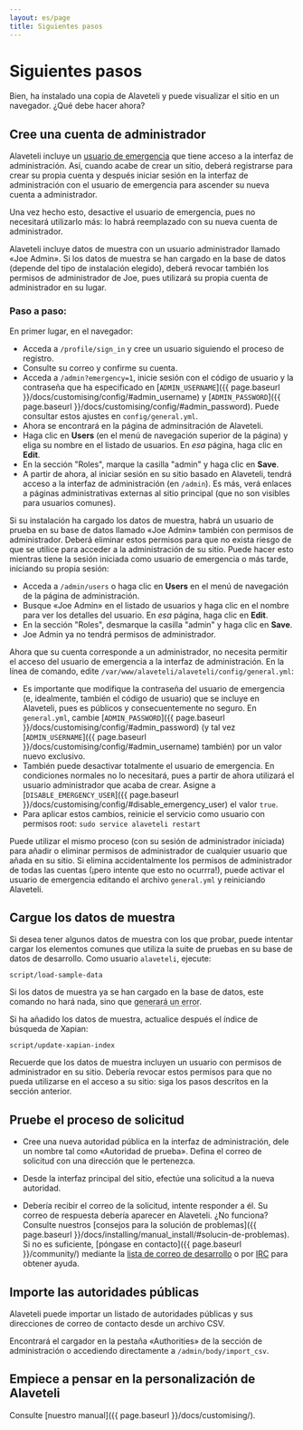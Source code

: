 ```yaml
---
layout: es/page
title: Siguientes pasos
---
```

# Siguientes pasos

<p class="lead">
    Bien, ha instalado una copia de Alaveteli y puede visualizar el sitio en un navegador. ¿Qué debe hacer ahora?
</p>

## Cree una cuenta de administrador

Alaveteli incluye un
<a href="{{ page.baseurl }}/docs/glossary/#emergency" class="glossary__link">usuario de emergencia</a>
que tiene acceso a la interfaz de administración. Así, cuando acabe de crear un sitio, deberá
registrarse para crear su propia cuenta y después iniciar sesión en la interfaz de administración
con el usuario de emergencia para ascender su nueva cuenta a administrador.

Una vez hecho esto, desactive el usuario de emergencia, pues no necesitará utilizarlo más: lo habrá
reemplazado con su nueva cuenta de administrador.

Alaveteli incluye datos de muestra con un usuario administrador llamado «Joe
Admin». Si los datos de muestra se han cargado en la base de datos (depende del tipo
de instalación elegido), deberá revocar también los permisos de administrador de Joe, pues
utilizará su propia cuenta de administrador en su lugar.

### Paso a paso:

En primer lugar, en el navegador:

* Acceda a `/profile/sign_in` y cree un usuario siguiendo el proceso de registro.
* Consulte su correo y confirme su cuenta.
* Acceda a `/admin?emergency=1`, inicie sesión con el código de usuario y la contraseña
  que ha especificado en [`ADMIN_USERNAME`]({{ page.baseurl }}/docs/customising/config/#admin_username)
  y [`ADMIN_PASSWORD`]({{ page.baseurl }}/docs/customising/config/#admin_password).
  Puede consultar estos ajustes en `config/general.yml`.
* Ahora se encontrará en la página de adminsitración de Alaveteli.
* Haga clic en **Users**  (en el menú de navegación superior de la página) y eliga
  su nombre en el listado de usuarios. En *esa* página,  haga clic en **Edit**.
* En la sección "Roles", marque la casilla "admin" y haga clic en **Save**.
* A partir de ahora, al iniciar sesión en su sitio basado en Alaveteli, tendrá acceso
  a la interfaz de administración (en `/admin`). Es más, verá enlaces a páginas administrativas
  externas al sitio principal (que no son visibles para usuarios comunes).

Si su instalación ha cargado los datos de muestra, habrá un usuario de prueba en su base
de datos llamado «Joe Admin» también con permisos de administrador. Deberá eliminar estos
permisos para que no exista riesgo de que se utilice para acceder a la administración de su
sitio. Puede hacer esto mientras tiene la sesión iniciada como usuario de emergencia o más tarde,
iniciando su propia sesión:

* Acceda a `/admin/users` o haga clic en **Users** en el menú de navegación de la
  página de administración.
* Busque «Joe Admin» en el listado de usuarios y haga clic en el nombre para ver los
  detalles del usuario. En *esa* página,  haga clic en **Edit**.
* En la sección "Roles", desmarque la casilla "admin" y haga clic en **Save**.
* Joe Admin ya no tendrá permisos de administrador.

Ahora que su cuenta corresponde a un administrador, no necesita permitir el
acceso del usuario de emergencia a la interfaz de administración. En la línea de comando, edite
`/var/www/alaveteli/alaveteli/config/general.yml`:

* Es importante que modifique la contraseña del usuario de emergencia (e, idealmente,
  también el código de usuario) que se incluye en Alaveteli, pues es públicos y
  consecuentemente no seguro. En `general.yml`, cambie
  [`ADMIN_PASSWORD`]({{ page.baseurl }}/docs/customising/config/#admin_password)
  (y tal vez [`ADMIN_USERNAME`]({{ page.baseurl }}/docs/customising/config/#admin_username)
  también) por un valor nuevo exclusivo.
* También puede desactivar totalmente el usuario de emergencia. En condiciones
  normales no lo necesitará, pues a partir de ahora utilizará el usuario administrador que
  acaba de crear.
  Asigne a [`DISABLE_EMERGENCY_USER`]({{ page.baseurl }}/docs/customising/config/#disable_emergency_user)
  el valor `true`.
* Para aplicar estos cambios, reinicie el servicio como usuario con permisos root:
  `sudo service alaveteli restart`

Puede utilizar el mismo proceso (con su sesión de administrador iniciada) para añadir o eliminar
permisos de administrador de cualquier usuario que añada en su sitio.
Si elimina accidentalmente los permisos de administrador de todas las cuentas (¡pero intente que
esto no ocurrra!), puede activar el usuario de emergencia editando el archivo `general.yml`
y reiniciando Alaveteli.

## Cargue los datos de muestra

Si desea tener algunos datos de muestra con los que probar, puede intentar cargar los elementos comunes que utiliza
la suite de pruebas en su base de datos de desarrollo. Como usuario `alaveteli`, ejecute:

    script/load-sample-data

Si los datos de muestra ya se han cargado en la base de datos, este comando no hará nada, sino que
<abbr title='PG::Error: ERROR:  permission denied: "RI_ConstraintTrigger_XXXXXX" is a system trigger'>generará un error</abbr>.

Si ha añadido los datos de muestra, actualice después el índice de búsqueda de Xapian:

    script/update-xapian-index

Recuerde que los datos de muestra incluyen un usuario con permisos de administrador en su sitio.
Debería revocar estos permisos para que no pueda utilizarse en el acceso a su sitio: siga
los pasos descritos en la sección anterior.

## Pruebe el proceso de solicitud

* Cree una nueva autoridad pública en la interfaz de administración, dele un nombre tal como
  «Autoridad de prueba». Defina el correo de solicitud con una dirección que le pertenezca.

* Desde la interfaz principal del sitio, efectúe una solicitud a la nueva autoridad.

* Debería recibir el correo de la solicitud, intente responder a él. Su correo de respuesta
  debería aparecer en Alaveteli. ¿No funciona? Consulte nuestros
  [consejos para la solución de problemas]({{ page.baseurl }}/docs/installing/manual_install/#solucin-de-problemas).
  Si no es suficiente, [póngase en contacto]({{ page.baseurl }}/community/) mediante
  la [lista de correo de desarrollo](https://groups.google.com/forum/#!forum/alaveteli-dev) o por [IRC](http://www.irc.mysociety.org/)
  para obtener ayuda.

## Importe las autoridades públicas

Alaveteli puede importar un listado de autoridades públicas y sus direcciones de correo de contacto desde un archivo CSV.

Encontrará el cargador en la pestaña «Authorities» de la sección de administración o accediendo directamente a `/admin/body/import_csv`.

## Empiece a pensar en la personalización de Alaveteli

Consulte [nuestro manual]({{ page.baseurl }}/docs/customising/).
